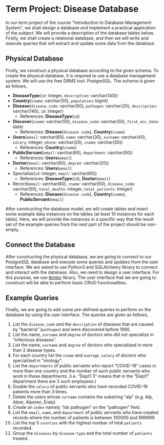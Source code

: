 # Term Project: Disease Database
In our term project of the course "Introduction to Database Management System", we shall design a database and implement a practical application of the subject. We will provide a description of the database tables below. Firstly, we shall create a relational database, and then we will write and execute queries that will extract and update some data from the database. 

## Physical Database
Firstly, we construct a physical database according to the given schema. To create the physical database, it is required to use a database management system. We will use the free DBMS tool: PostgreSQL.
The schema is given as follows,
* **DiseaseType**(`id`: integer, `description`: varchar(140))
* **Country**(`cname`: varchar(50), `population`: bigint)
* **Disease**(`disease_code`: varchar(50), `pathogen`: varchar(20), `description`: varchar(140), `id`: integer)
  * References: **DiseaseType**(`id`)
* **Discover**(`cname`: varchar(50), `disease_code`: varchar(50), `first_enc_date`: date)
  * References: **Disease**(`disease code`), **Country**(`cname`)
* **Users**(`email`: varchar(60), `name`: varchar(30), `surname`: varchar(40), `salary`: integer, `phone`: varchar(20), `cname`: varchar(50))
  * References: **Country**(`cname`)
* **PublicServant**(`email`: varchar(60), `department`: varchar(50))
  * References: **Users**(`email`)
* **Doctor**(`email`: varchar(60), `degree`: varchar(20))
  * References: **Users**(`email`)
* Specialize(`id`: integer, `email`: varchar(60))
  * References: **DiseaseType**(`id`), **Doctor**(`email`)
* Record(`email`: varchar(60), `cname`: varchar(50), `disease_code`: varchar(50), `total_deaths`: integer, `total_patients`: integer)
  * References: **Disease**(`disease code`), **Country**(`cname`), **PublicServant**(`email`)

After constructing the database model, we will create tables and insert some example data instances on the tables (at least 10 instances for each table). Here, we will provide the instances in a specific way that the result set of the example queries from the next part of the project should be non-empty.

## Connect the Database
After constructing the physical database, we are going to connect to our PostgreSQL database and execute some queries and updates from the user interface. We are asked to use Python3 and SQLAlchemy library to connect and interact with the database. Also, we need to design a user interface. For this purpose, we use [tkinter](https://docs.python.org/3/library/tkinter.html) library. The user interface that we are going to construct will be able to perform basic CRUD functionalities.

## Example Queries
Finally, we are going to add some pre-defined queries to perform on the database by using the user interface. The queries are given as follows,
1. List the `disease_code` and the `description` of diseases that are caused by “bacteria” (`pathogen`) and were discovered before 1990.
2. List the name, `surname` and `degree` of doctors who did not specialize in “infectious diseases”.
3. List the name, `surname` and `degree` of doctors who specialized in more than 2 disease types.
4. For each country list the `cname` and `average_salary` of doctors who specialized in “virology”.
5. List the `departments` of public servants who report “COVID-19” cases in more than one country and the number of such public servants who work in these departments. (i.e. “Dept1 3” means that in the “Dept1” department there are 3 such employees.)
6. Double the `salary` of public servants who have recorded COVID-19 patients more than 3 times.
7. Delete the users whose `surname` contains the substring “alp” (e.g. Alp, Alper, Alperen, Eralp)
8. Create an `index` namely “idx pathogen” on the “pathogen” field.
9. List the `email`, `name`, and `department` of public servants who have created records where the number of patients is between 100000 and 999999.
10. List the top 5 `counties` with the highest number of total `patients` recorded.
11. Group the `diseases` by `disease-type` and the total number of `patients` treated.
